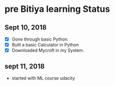 # pre Bitiya learning Status

## Sept 10, 2018
* [x] Gone through basic Python
* [x] Built a basic Calculator in Python
* [x] Downloaded Mycroft in my System.

## sept 11, 2018
* started with ML course udacity
